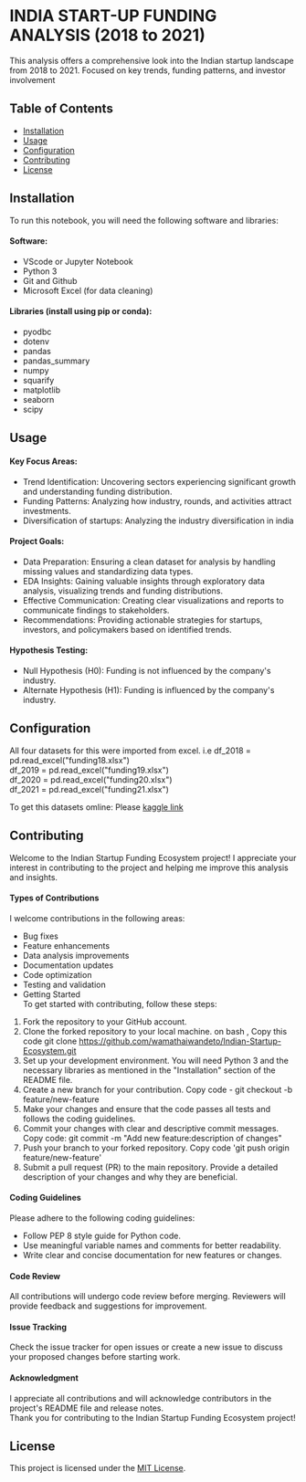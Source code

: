 # INDIA START-UP FUNDING ANALYSIS (2018 to 2021)  
This analysis offers a comprehensive look into the Indian startup landscape from 2018 to 2021. Focused on key trends, funding patterns, and investor involvement

## Table of Contents
- [Installation](#installation)
- [Usage](#usage)
- [Configuration](#configuration)
- [Contributing](#contributing)
- [License](#license)

## Installation
To run this notebook, you will need the following software and libraries:
#### Software:
- VScode or Jupyter Notebook
- Python 3
- Git and Github
- Microsoft Excel (for data cleaning)
#### Libraries (install using pip or conda):
- pyodbc
- dotenv
- pandas
- pandas_summary
- numpy
- squarify
- matplotlib
- seaborn
- scipy

## Usage
#### Key Focus Areas:  
- Trend Identification: Uncovering sectors experiencing significant growth and understanding funding distribution.  
- Funding Patterns: Analyzing how industry, rounds, and activities attract investments.  
- Diversification of startups: Analyzing the industry diversification in india
#### Project Goals:  
- Data Preparation: Ensuring a clean dataset for analysis by handling missing values and standardizing data types.  
- EDA Insights: Gaining valuable insights through exploratory data analysis, visualizing trends and funding distributions.
- Effective Communication: Creating clear visualizations and reports to communicate findings to stakeholders.
- Recommendations: Providing actionable strategies for startups, investors, and policymakers based on identified trends.  
#### Hypothesis Testing:  
- Null Hypothesis (H0): Funding is not influenced by the company's industry.  
- Alternate Hypothesis (H1): Funding is influenced by the company's industry.   

## Configuration
All four datasets for this were imported from excel. i.e
df_2018 = pd.read_excel("funding18.xlsx")   
df_2019 = pd.read_excel("funding19.xlsx")  
df_2020 = pd.read_excel("funding20.xlsx")  
df_2021 = pd.read_excel("funding21.xlsx")  

To get this datasets omline: Please [kaggle link](https://www.kaggle.com/datasets/omkargowda/indian-startups-funding-data?resource=download)
 
## Contributing
Welcome to the Indian Startup Funding Ecosystem project! I appreciate your interest in contributing to the project and helping me improve this analysis and insights.
#### Types of Contributions
I welcome contributions in the following areas:  
- Bug fixes
- Feature enhancements
- Data analysis improvements
- Documentation updates
- Code optimization
- Testing and validation
- Getting Started  
To get started with contributing, follow these steps:   
1. Fork the repository to your GitHub account.
2. Clone the forked repository to your local machine.
 on bash , Copy this code git clone https://github.com/wamathaiwandeto/Indian-Startup-Ecosystem.git
3. Set up your development environment. You will need Python 3 and the necessary libraries as mentioned in the "Installation" section of the README file.
4. Create a new branch for your contribution. Copy code - git checkout -b feature/new-feature
5. Make your changes and ensure that the code passes all tests and follows the coding guidelines. 
6. Commit your changes with clear and descriptive commit messages. Copy code: git commit -m "Add new feature:description of changes"
7. Push your branch to your forked repository. Copy code 'git push origin feature/new-feature'
8. Submit a pull request (PR) to the main repository. Provide a detailed description of your changes and why they are beneficial.
#### Coding Guidelines
Please adhere to the following coding guidelines:  
- Follow PEP 8 style guide for Python code.
- Use meaningful variable names and comments for better readability.
- Write clear and concise documentation for new features or changes.
#### Code Review
All contributions will undergo code review before merging. Reviewers will provide feedback and suggestions for improvement.
#### Issue Tracking
Check the issue tracker for open issues or create a new issue to discuss your proposed changes before starting work.
#### Acknowledgment
I appreciate all contributions and will acknowledge contributors in the project's README file and release notes.  
Thank you for contributing to the Indian Startup Funding Ecosystem project!
## License

This project is licensed under the [MIT License](https://github.com/wamathaiwandeto/Indian-Startup-Ecosystem/tree/main?tab=MIT-1-ov-file).
